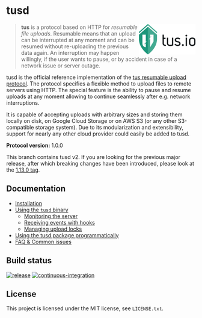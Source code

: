 # tusd

<img alt="Tus logo" src="https://github.com/tus/tus.io/blob/main/src/assets/logos-tus-default.svg?raw=true" width="30%" align="right" />

> **tus** is a protocol based on HTTP for *resumable file uploads*. Resumable
> means that an upload can be interrupted at any moment and can be resumed without
> re-uploading the previous data again. An interruption may happen willingly, if
> the user wants to pause, or by accident in case of a network issue or server
> outage.

tusd is the official reference implementation of the [tus resumable upload
protocol](http://www.tus.io/protocols/resumable-upload.html). The protocol
specifies a flexible method to upload files to remote servers using HTTP.
The special feature is the ability to pause and resume uploads at any
moment allowing to continue seamlessly after e.g. network interruptions.

It is capable of accepting uploads with arbitrary sizes and storing them locally
on disk, on Google Cloud Storage or on AWS S3 (or any other S3-compatible
storage system). Due to its modularization and extensibility, support for
nearly any other cloud provider could easily be added to tusd.

**Protocol version:** 1.0.0

This branch contains tusd v2. If you are looking for the previous major release, after which
breaking changes have been introduced, please look at the [1.13.0 tag](https://github.com/tus/tusd/tree/v1.13.0).

## Documentation

* [Installation](/docs/installation.md)
* [Using the `tusd` binary](/docs/usage-binary.md)
  * [Monitoring the server](/docs/monitoring.md)
  * [Receiving events with hooks](/docs/hooks.md)
  * [Managing upload locks](/docs/locks.md)
* [Using the tusd package programmatically](/docs/usage-package.md)
* [FAQ & Common issues](/docs/faq.md)

## Build status

[![release](https://github.com/tus/tusd/actions/workflows/release.yaml/badge.svg)](https://github.com/tus/tusd/actions/workflows/release.yaml)
[![continuous-integration](https://github.com/tus/tusd/actions/workflows/continuous-integration.yaml/badge.svg)](https://github.com/tus/tusd/actions/workflows/continuous-integration.yaml)

## License

This project is licensed under the MIT license, see `LICENSE.txt`.
